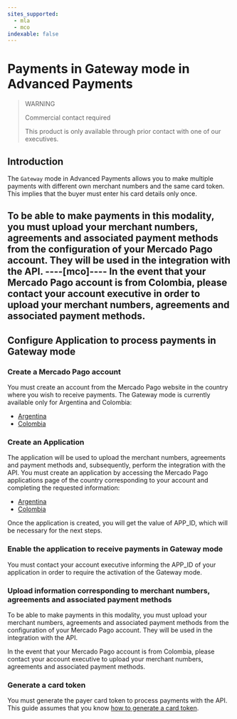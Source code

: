 ```yaml
---
sites_supported:
  - mla
  - mco
indexable: false
---
```


# Payments in Gateway mode in Advanced Payments

> WARNING
>
> Commercial contact required
>
> This product is only available through prior contact with one of our executives.

## Introduction

The `Gateway` mode in Advanced Payments allows you to make multiple payments with different own merchant numbers and the same card token. This implies that the buyer must enter his card details only once.

To be able to make payments in this modality, you must upload your merchant numbers, agreements and associated payment methods from the configuration of your Mercado Pago account. They will be used in the integration with the API.
----[mco]----
In the event that your Mercado Pago account is from Colombia, please contact your account executive in order to upload your merchant numbers, agreements and associated payment methods.
------------

## Configure Application to process payments in Gateway mode

### Create a Mercado Pago account

You must create an account from the Mercado Pago website in the country where you wish to receive payments. The Gateway mode is currently available only for Argentina and Colombia:

* [Argentina](https://www.mercadopago.com.ar)
* [Colombia](https://www.mercadopago.com.co)

### Create an Application

The application will be used to upload the merchant numbers, agreements and payment methods and, subsequently, perform the integration with the API. You must create an application by accessing the Mercado Pago applications page of the country corresponding to your account and completing the requested information:

* [Argentina](https://www.mercadopago.com.ar/developers/panel/applications)
* [Colombia](https://www.mercadopago.com.co/developers/panel/applications)

Once the application is created, you will get the value of APP_ID, which will be necessary for the next steps.

### Enable the application to receive payments in Gateway mode

You must contact your account executive informing the APP_ID of your application in order to require the activation of the Gateway mode.


### Upload information corresponding to merchant numbers, agreements and associated payment methods


To be able to make payments in this modality, you must upload your merchant numbers, agreements and associated payment methods from the configuration of your Mercado Pago account. They will be used in the integration with the API.

In the event that your Mercado Pago account is from Colombia, please contact your account executive to upload your merchant numbers, agreements and associated payment methods.


### Generate a card token

You must generate the payer card token to process payments with the API. This guide assumes that you know [how to generate a card token](https://www.mercadopago.com.ar/developers/es/guides/online-payments/checkout-api/receiving-payment-by-card).
